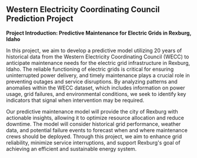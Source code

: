 ## Western Electricity Coordinating Council Prediction Project

**Project Introduction: Predictive Maintenance for Electric Grids in Rexburg, Idaho**

In this project, we aim to develop a predictive model utilizing 20 years of historical data from the Western Electricity Coordinating Council (WECC) to anticipate maintenance needs for the electric grid infrastructure in Rexburg, Idaho. The reliable functioning of electric grids is critical for ensuring uninterrupted power delivery, and timely maintenance plays a crucial role in preventing outages and service disruptions. By analyzing patterns and anomalies within the WECC dataset, which includes information on power usage, grid failures, and environmental conditions, we seek to identify key indicators that signal when intervention may be required.

Our predictive maintenance model will provide the city of Rexburg with actionable insights, allowing it to optimize resource allocation and reduce downtime. The model will consider historical grid performance, weather data, and potential failure events to forecast when and where maintenance crews should be deployed. Through this project, we aim to enhance grid reliability, minimize service interruptions, and support Rexburg's goal of achieving an efficient and sustainable energy system.
